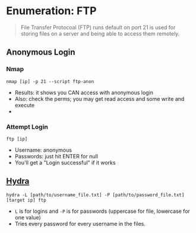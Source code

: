 # Enumeration: FTP
> File Transfer Protocoal (FTP) runs default on port 21 is used for storing files on a server and being able to access them remotely.

## Anonymous Login

### Nmap
```
nmap [ip] -p 21 --script ftp-anon
```
- Results: it shows you CAN access with anonymous login
- Also: check the perms; you may get read access and some write and execute
- 
### Attempt Login
```
ftp [ip]
```
- Username: anonymous
- Passwords: just hit ENTER for null
- You'll get a "Login successful" if it works

## [Hydra](../hydra.md)
```
hydra -L [path/to/username_file.txt] -P [path/to/password_file.txt] [target ip] ftp
```
- `L` is for logins and `-P` is for passwords (uppercase for file, lowercase for one value)
- Tries every password for every username in the files.
